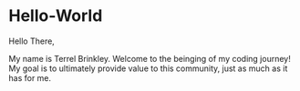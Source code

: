 # Hello-World

Hello There,

My name is Terrel Brinkley. Welcome to the beinging of my coding journey! My goal is to ultimately provide value to this community, just as much as it has for me.
